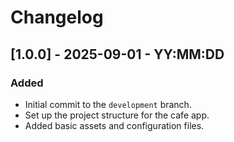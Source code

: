 # Changelog

## [1.0.0] - 2025-09-01 - YY:MM:DD
### Added
- Initial commit to the `development` branch.
- Set up the project structure for the cafe app.
- Added basic assets and configuration files.
